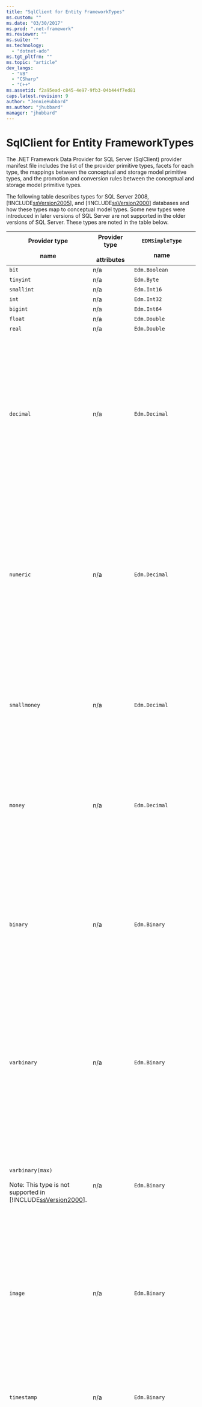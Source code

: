 ```yaml
---
title: "SqlClient for Entity FrameworkTypes"
ms.custom: ""
ms.date: "03/30/2017"
ms.prod: ".net-framework"
ms.reviewer: ""
ms.suite: ""
ms.technology: 
  - "dotnet-ado"
ms.tgt_pltfrm: ""
ms.topic: "article"
dev_langs: 
  - "VB"
  - "CSharp"
  - "C++"
ms.assetid: f2a95ead-c845-4e97-9fb3-04b444f7ed81
caps.latest.revision: 9
author: "JennieHubbard"
ms.author: "jhubbard"
manager: "jhubbard"
---
```

# SqlClient for Entity FrameworkTypes
The .NET Framework Data Provider for SQL Server (SqlClient) provider manifest file includes the list of the provider primitive types, facets for each type, the mappings between the conceptual and storage model primitive types, and the promotion and conversion rules between the conceptual and storage model primitive types.  
  
 The following table describes types for SQL Server 2008, [!INCLUDE[ssVersion2005](../../../../../includes/ssversion2005-md.md)], and [!INCLUDE[ssVersion2000](../../../../../includes/ssversion2000-md.md)] databases and how these types map to conceptual model types. Some new types were introduced in later versions of SQL Server are not supported in the older versions of SQL Server. These types are noted in the table below.  
  
|Provider type<br /><br /> name|Provider type<br /><br /> attributes|`EDMSimpleType`<br /><br /> name|Facets|  
|----------------------------|----------------------------------|------------------------------|------------|  
|`bit`|n/a|`Edm.Boolean`|n/a|  
|`tinyint`|n/a|`Edm.Byte`|n/a|  
|`smallint`|n/a|`Edm.Int16`|n/a|  
|`int`|n/a|`Edm.Int32`|n/a|  
|`bigint`|n/a|`Edm.Int64`|n/a|  
|`float`|n/a|`Edm.Double`|n/a|  
|`real`|n/a|`Edm.Double`|n/a|  
|`decimal`|n/a|`Edm.Decimal`|Precision:<br /><br /> - Minimum: 1<br /><br /> - Maximum: 38<br /><br /> - Default: 18<br /><br /> - Constant: False<br /><br /> Scale:<br /><br /> - Minimum: 0<br /><br /> - Maximum: 38<br /><br /> - Default: 0<br /><br /> - Constant: False|  
|`numeric`|n/a|`Edm.Decimal`|Precision:<br /><br /> - Minimum: 1<br /><br /> - Maximum: 38<br /><br /> - Default: 18<br /><br /> - Constant: False<br /><br /> Scale:<br /><br /> - Minimum: 0<br /><br /> - Maximum: 38<br /><br /> - Default: 0<br /><br /> - Constant: False|  
|`smallmoney`|n/a|`Edm.Decimal`|Precision:<br /><br /> - Default: 10<br /><br /> - Constant: True<br /><br /> Scale:<br /><br /> - Default: 4<br /><br /> - Constant: True|  
|`money`|n/a|`Edm.Decimal`|Precision:<br /><br /> - Default: 19<br /><br /> - Constant: True<br /><br /> Scale:<br /><br /> - Default: 4<br /><br /> - Constant: True|  
|`binary`|n/a|`Edm.Binary`|MaxLength:<br /><br /> - Minimum: 1<br /><br /> - Maximum: 8000<br /><br /> - Default: 8000<br /><br /> - Constant: False<br /><br /> FixedLength:<br /><br /> - Default: True<br /><br /> - Constant: True|  
|`varbinary`|n/a|`Edm.Binary`|MaxLength:<br /><br /> - Minimum: 1<br /><br /> - Maximum: 8000<br /><br /> - Default: 8000<br /><br /> - Constant: False<br /><br /> FixedLength:<br /><br /> - Default: False<br /><br /> - Constant: True|  
|`varbinary(max)`<br /><br /> Note: This type is not supported in [!INCLUDE[ssVersion2000](../../../../../includes/ssversion2000-md.md)].|n/a|`Edm.Binary`|MaxLength:<br /><br /> - Default: 214748364780<br /><br /> - Constant: True<br /><br /> FixedLength:<br /><br /> - Default: False<br /><br /> - Constant: True|  
|`image`|n/a|`Edm.Binary`|MaxLength:<br /><br /> - Default: 2147483647<br /><br /> - Constant: True<br /><br /> FixedLength:<br /><br /> - Default: False<br /><br /> - Constant: True|  
|`timestamp`|n/a|`Edm.Binary`|MaxLength:<br /><br /> - Default: 8<br /><br /> - Constant: True<br /><br /> FixedLength:<br /><br /> - Default: True<br /><br /> - Constant: True|  
|`rowversion`|n/a|`Edm.Binary`|MaxLength:<br /><br /> - Default: 8<br /><br /> - Constant: True<br /><br /> FixedLength:<br /><br /> - Default: True<br /><br /> - Constant: True|  
|`smalldatetime`|n/a|`Edm.DateTime`|Precision:<br /><br /> - Default: 0<br /><br /> - Constant: True|  
|`datetime`|n/a|`Edm.DateTime`|Precision:<br /><br /> - Default: 3<br /><br /> - Constant: True|  
|`date`<br /><br /> Note: This type is not supported in SQL Server 2005 and SQL Server 2000.|n/a|`Edm.DateTime`|Precision:<br /><br /> - Default: 0<br /><br /> - Constant: False|  
|`time`<br /><br /> Note: This type is not supported in SQL Server 2005 and SQL Server 2000.|n/a|`Edm.Time`|Precision:<br /><br /> - Default: 7<br /><br /> - Constant: False|  
|`datetime2`<br /><br /> Note: This type is not supported in SQL Server 2005 and SQL Server 2000.|n/a|`Edm.DateTime`|Precision:<br /><br /> - Default: 7<br /><br /> - Constant: False|  
|`datetimeoffset`<br /><br /> Note: This type is not supported in SQL Server 2005 and SQL Server 2000.|n/a|`Edm.DateTimeOffset`|Precision:<br /><br /> - Default: 7<br /><br /> - Constant: False|  
|`nvarchar`<br /><br /> Note: This type is not supported in [!INCLUDE[ssVersion2000](../../../../../includes/ssversion2000-md.md)].|n/a|`Edm.String`|MaxLength:<br /><br /> - Minimum: 1<br /><br /> - Maximum: 4000<br /><br /> - Default: 4000<br /><br /> - Constant: False<br /><br /> Unicode:<br /><br /> - Default: True<br /><br /> - Constant: True<br /><br /> FixedLength:<br /><br /> - Default: False<br /><br /> - Constant: True|  
|`varchar`<br /><br /> Note: This type is not supported in [!INCLUDE[ssVersion2000](../../../../../includes/ssversion2000-md.md)].|n/a|`Edm.String`|MaxLength:<br /><br /> - Minimum: 1<br /><br /> - Maximum: 8000<br /><br /> - Default: 8000<br /><br /> - Constant: False<br /><br /> Unicode:<br /><br /> - Default: False<br /><br /> - Constant: True<br /><br /> FixedLength:<br /><br /> - Default: False<br /><br /> - Constant: True|  
|`char`|n/a|`Edm.String`|MaxLength:<br /><br /> - Minimum: 1<br /><br /> - Maximum: 8000<br /><br /> - Default: 8000<br /><br /> - Constant: False<br /><br /> Unicode:<br /><br /> - Default: False<br /><br /> - Constant: True<br /><br /> FixedLength:<br /><br /> - Default: True<br /><br /> - Constant: True|  
|`nchar`|n/a|`Edm.String`|MaxLength:<br /><br /> - Minimum: 1<br /><br /> - Maximum: 4000<br /><br /> - Default: 4000<br /><br /> - Constant: False<br /><br /> Unicode:<br /><br /> - Default: True<br /><br /> - Constant: True<br /><br /> FixedLength:<br /><br /> - Default: True<br /><br /> - Constant: True|  
|`varchar`(`max`)|n/a|`Edm.String`|MaxLength:<br /><br /> - Default: 2147483647<br /><br /> - Constant: True<br /><br /> Unicode:<br /><br /> - Default: False<br /><br /> - Constant: True<br /><br /> FixedLength:<br /><br /> - Default: False<br /><br /> - Constant: True|  
|`nvarchar`(`max`)|n/a|`Edm.String`|MaxLength:<br /><br /> - Default: 1073741823<br /><br /> - Constant: True<br /><br /> Unicode:<br /><br /> - Default: True<br /><br /> - Constant: True<br /><br /> FixedLength:<br /><br /> - Default: False<br /><br /> - Constant: True|  
|`ntext`|Equal comparable: False<br /><br /> Order comparable: False|`Edm.String`|MaxLength:<br /><br /> - Default: 1073741823<br /><br /> - Constant: True<br /><br /> Unicode:<br /><br /> - Default: False<br /><br /> - Constant: True<br /><br /> FixedLength:<br /><br /> - Default: False<br /><br /> - Constant: True|  
|`text`|Equal comparable: False<br /><br /> Order comparable: False|`Edm.String`|MaxLength:<br /><br /> - Default: 2147483647<br /><br /> - Constant: True<br /><br /> Unicode:<br /><br /> - Default: False<br /><br /> - Constant: True<br /><br /> FixedLength:<br /><br /> - Default: False<br /><br /> - Constant: True|  
|`Unique`<br /><br /> `identifier`|Equal comparable: True<br /><br /> Order comparable: True|`Edm.Guid`|n/a|  
|`xml`|Equal comparable: False<br /><br /> Order comparable: False|`Edm.String`|MaxLength:<br /><br /> - Default: 1073741823<br /><br /> - Constant: True<br /><br /> Unicode:<br /><br /> - Default: True<br /><br /> - Constant: True<br /><br /> FixedLength:<br /><br /> - Default: False<br /><br /> - Constant: True|  
  
## See Also  
 [CSDL, SSDL, and MSL Specifications](../../../../../docs/framework/data/adonet/ef/language-reference/csdl-ssdl-and-msl-specifications.md)
